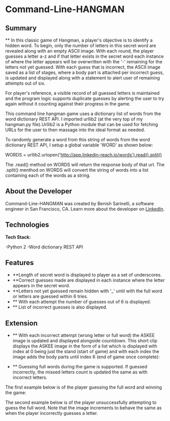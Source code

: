# Command-Line-HANGMAN

## Summary

** In this classic game of Hangman, a player's objective is to identify a hidden word. To begin, only the number of letters in this secret word are revealed along with an empty ASCII image. With each round, the player guesses a letter a-z and if that letter exists in the secret word each instance of where the letter appears will be overwritten with the '-' remaining for the letters not yet guessed.  With each guess that is incorrect, the ASCII image saved as a list of stages, where a body part is attached per incorrect guess, is updated and displayed along with a statement to alert user of remaining attempts out of six. 


For player's reference, a visible record of all guessed letters is maintained and the program logic supports duplicate guesses by alerting the user to try again without it counting against their progress in the game.

This command line hangman game uses a dictionary list of words from the word dictionary REST API. I imported urllib2 (at the very top of my hangman.py file).Urllib2 is a Python module that can be used for fetching URLs for the user to then massage into the ideal format as needed.

To randomly generate a word from this string of words from the word dictionary REST API, I setup a global variable 'WORD' as shown below:

WORDS = urllib2.urlopen('http://app.linkedin-reach.io/words').read().split() 

The .read() method on WORDS will return the response body of that url.
The .split() menthod on WORDS will convert the string of words into a list containing each of the words as a string.

## About the Developer

Command-Line-HANGMAN was created by Benish Sarinelli, a software engineer in San Francisco, CA. Learn more about the developer on [LinkedIn](https://www.linkedin.com/in/bsarinelli/).

## Technologies

**Tech Stack:**

-Python 2
-Word dictionary REST API

## Features

- **Length of secret word is displayed to player as a set of underscores.
- **Correct guesses made are displayed in each instance where the letter appears in the secret word.
- **Letters not yet guessed remain hidden with '_' until with the full word or letters are guessed within 6 tries.
- ** With each attempt the number of guesses out of 6 is displayed.
- ** List of incorrect guesses is also displayed.

## Extension
- ** With each incorrect attempt (wrong letter or full word) the ASKEE image is updated and displayed alongside countdown.
This short clip displays the ASKEE image in the form of a list which is displayed with index at 0 being just the stand (start of game) and with each index the image adds the body parts until index 6 (end of game once complete):


- ** Guessing full words during the game is supported. If guessed incorrectly, the missed letters count is updated the same as with incorrect letters.

The first example below is of the player guessing the full word and winning the game:


The second example below is of the player unsuccessfully attempting to guess the full word. Note that the image increments to behave the same as when the player incorrectly guesses a letter.
